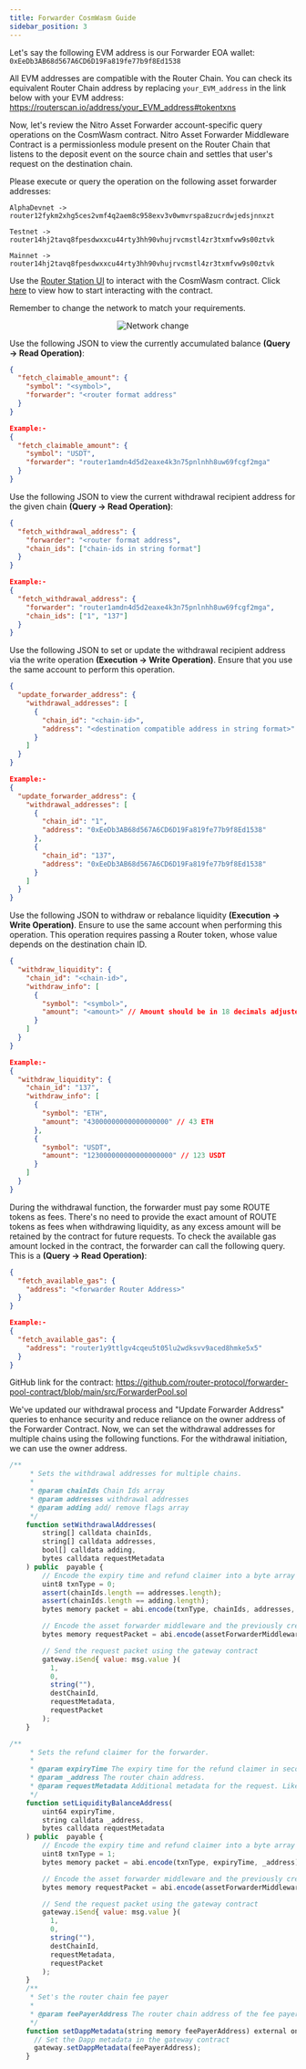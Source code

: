```yaml
---
title: Forwarder CosmWasm Guide
sidebar_position: 3
---
```


Let's say the following EVM address is our Forwarder EOA wallet:
`0xEeDb3AB68d567A6CD6D19Fa819fe77b9f8Ed1538`

All EVM addresses are compatible with the Router Chain. You can check its equivalent Router Chain address by replacing `your_EVM_address` in the link below with your EVM address:
https://routerscan.io/address/your_EVM_address#tokentxns

Now, let's review the Nitro Asset Forwarder account-specific query operations on the CosmWasm contract. Nitro Asset Forwarder Middleware Contract is a permissionless module present on the Router Chain that listens to the deposit event on the source chain and settles that user's request on the destination chain. 

Please execute or query the operation on the following asset forwarder addresses:

```
AlphaDevnet -> router12fykm2xhg5ces2vmf4q2aem8c958exv3v0wmvrspa8zucrdwjedsjnnxzt

Testnet -> router14hj2tavq8fpesdwxxcu44rty3hh90vhujrvcmstl4zr3txmfvw9s00ztvk

Mainnet -> router14hj2tavq8fpesdwxxcu44rty3hh90vhujrvcmstl4zr3txmfvw9s00ztvk
```

Use the [Router Station UI](https://station.routerprotocol.com/) to interact with the CosmWasm contract. 
Click [here](https://www.awesomescreenshot.com/video/26484776?key=5a391916938289e13c838392e147b677) to view how to start interacting with the contract.


Remember to change the network to match your requirements.
<center><img src={require('../../../src/images/network-change.png').default} alt="Network change" style={{width: 600, marginBottom: 12}} /></center>

Use the following JSON to view the currently accumulated balance **(Query → Read Operation)**:
```json
{
  "fetch_claimable_amount": {
    "symbol": "<symbol>",
    "forwarder": "<router format address"
  }
}

Example:-
{
  "fetch_claimable_amount": {
    "symbol": "USDT",
    "forwarder": "router1amdn4d5d2eaxe4k3n75pnlnhh8uw69fcgf2mga"
  }
}
```

Use the following JSON to view the current withdrawal recipient address for the given chain **(Query → Read Operation)**:
```json
{
  "fetch_withdrawal_address": {
    "forwarder": "<router format address",
    "chain_ids": ["chain-ids in string format"]
  }
}

Example:-
{
  "fetch_withdrawal_address": {
    "forwarder": "router1amdn4d5d2eaxe4k3n75pnlnhh8uw69fcgf2mga",
    "chain_ids": ["1", "137"]
  }
}
```

Use the following JSON to set or update the withdrawal recipient address via the write operation **(Execution → Write Operation)**. Ensure that you use the same account to perform this operation.

```json
{
  "update_forwarder_address": {
    "withdrawal_addresses": [
      {
        "chain_id": "<chain-id>",
        "address": "<destination compatible address in string format>"
      }
    ]
  }
}

Example:-
{
  "update_forwarder_address": {
    "withdrawal_addresses": [
      {
        "chain_id": "1",
        "address": "0xEeDb3AB68d567A6CD6D19Fa819fe77b9f8Ed1538"
      },
      {
        "chain_id": "137",
        "address": "0xEeDb3AB68d567A6CD6D19Fa819fe77b9f8Ed1538"
      }
    ]
  }
}
```


Use the following JSON to withdraw or rebalance liquidity **(Execution → Write Operation)**. Ensure to use the same account when performing this operation. This operation requires passing a Router token, whose value depends on the destination chain ID.
```json
{
  "withdraw_liquidity": {
    "chain_id": "<chain-id>",
    "withdraw_info": [
      {
        "symbol": "<symbol>",
        "amount": "<amount>" // Amount should be in 18 decimals adjusted value
      }
    ]
  }
}

Example:-
{
  "withdraw_liquidity": {
    "chain_id": "137",
    "withdraw_info": [
      {
        "symbol": "ETH",
        "amount": "43000000000000000000" // 43 ETH
      },
      {
        "symbol": "USDT",
        "amount": "123000000000000000000" // 123 USDT
      }
    ]
  }
}
```

During the withdrawal function, the forwarder must pay some ROUTE tokens as fees. There's no need to provide the exact amount of ROUTE tokens as fees when withdrawing liquidity, as any excess amount will be retained by the contract for future requests. To check the available gas amount locked in the contract, the forwarder can call the following query. This is a **(Query → Read Operation)**:
```json
{
  "fetch_available_gas": {
    "address": "<forwarder Router Address>"
  }
}

Example:-
{
  "fetch_available_gas": {
    "address": "router1y9ttlgv4cqeu5t05lu2wdksvv9aced8hmke5x5"
  }
}
```

GitHub link for the contract: 
https://github.com/router-protocol/forwarder-pool-contract/blob/main/src/ForwarderPool.sol

We've updated our withdrawal process and "Update Forwarder Address" queries to enhance security and reduce reliance on the owner address of the Forwarder Contract. Now, we can set the withdrawal addresses for multiple chains using the following functions. For the withdrawal initiation, we can use the owner address.

```javascript
/**
     * Sets the withdrawal addresses for multiple chains.
     * 
     * @param chainIds Chain Ids array
     * @param addresses withdrawal addresses
     * @param adding add/ remove flags array
     */
    function setWithdrawalAddresses(
        string[] calldata chainIds,
        string[] calldata addresses,
        bool[] calldata adding,
        bytes calldata requestMetadata
    ) public  payable {
        // Encode the expiry time and refund claimer into a byte array
        uint8 txnType = 0;
        assert(chainIds.length == addresses.length);
        assert(chainIds.length == adding.length);
        bytes memory packet = abi.encode(txnType, chainIds, addresses, adding);

        // Encode the asset forwarder middleware and the previously created packet into a byte array
        bytes memory requestPacket = abi.encode(assetForwarderMiddleware, packet);

        // Send the request packet using the gateway contract
        gateway.iSend{ value: msg.value }(
          1,
          0,
          string(""),
          destChainId,
          requestMetadata,
          requestPacket
        );
    }

/**
     * Sets the refund claimer for the forwarder.
     * 
     * @param expiryTime The expiry time for the refund claimer in seconds.
     * @param _address The router chain address.
     * @param requestMetadata Additional metadata for the request. Like router gas.
     */
    function setLiquidityBalanceAddress(
        uint64 expiryTime,
        string calldata _address,
        bytes calldata requestMetadata
    ) public  payable {
        // Encode the expiry time and refund claimer into a byte array
        uint8 txnType = 1;
        bytes memory packet = abi.encode(txnType, expiryTime, _address);

        // Encode the asset forwarder middleware and the previously created packet into a byte array
        bytes memory requestPacket = abi.encode(assetForwarderMiddleware, packet);

        // Send the request packet using the gateway contract
        gateway.iSend{ value: msg.value }(
          1,
          0,
          string(""),
          destChainId,
          requestMetadata,
          requestPacket
        );
    }
    /**
     * Set's the router chain fee payer 
     * 
     * @param feePayerAddress The router chain address of the fee payer.
     */
    function setDappMetadata(string memory feePayerAddress) external onlyOwner {
      // Set the Dapp metadata in the gateway contract
      gateway.setDappMetadata(feePayerAddress);
    }
```